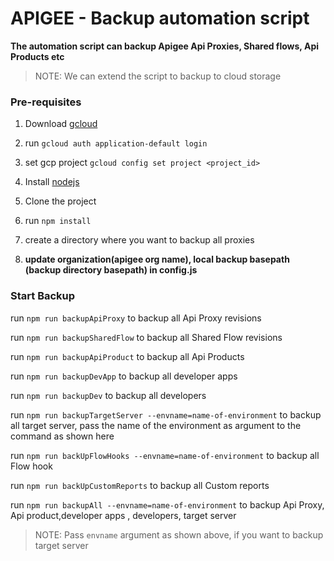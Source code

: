# APIGEE - Backup automation script

**The automation script can backup Apigee Api Proxies, Shared flows, Api Products etc**

> NOTE: We can extend the script to backup to cloud storage


### Pre-requisites

1. Download [gcloud](https://cloud.google.com/sdk/docs/install)

2. run `gcloud auth application-default login`

3. set gcp project `gcloud config set project <project_id>`

4. Install [nodejs](https://nodejs.org/)

5. Clone the project

6. run `npm install`

7. create a directory where you want to backup all proxies

8. **update organization(apigee org name), local backup basepath (backup directory basepath) in config.js**

### Start Backup

run `npm run backupApiProxy` to backup all Api Proxy revisions

run `npm run backupSharedFlow` to backup all Shared Flow revisions

run `npm run backupApiProduct` to backup all Api Products

run `npm run backupDevApp` to backup all developer apps

run `npm run backupDev` to backup all developers

run `npm run backupTargetServer --envname=name-of-environment` to backup all target server, pass the name of the environment as argument to the command as shown here

run `npm run backUpFlowHooks --envname=name-of-environment` to backup all Flow hook

run `npm run backUpCustomReports` to backup all Custom reports

run `npm run backupAll --envname=name-of-environment` to backup Api Proxy, Api product,developer apps , developers, target server

> NOTE: Pass `envname` argument as shown above, if you want to backup target server
